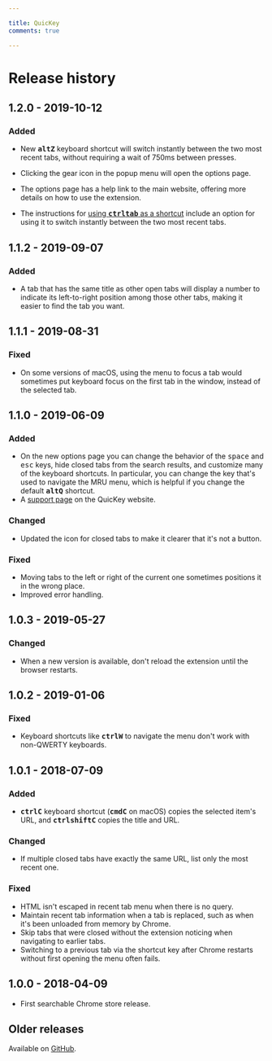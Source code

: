 ```yaml
---

title: QuicKey
comments: true

---
```


# Release history


## 1.2.0 - 2019-10-12

### Added

* New <b><kbd>alt</kbd><kbd>Z</kbd></b> keyboard shortcut will switch instantly between the two most recent tabs, without requiring a wait of 750ms between presses.

* Clicking the gear icon in the popup menu will open the options page.

* The options page has a help link to the main website, offering more details on how to use the extension.

* The instructions for [using <b><kbd>ctrl</kbd><kbd>tab</kbd></b> as a shortcut](https://fwextensions.github.io/QuicKey/ctrl-tab/) include an option for using it to switch instantly between the two most recent tabs. 


## 1.1.2 - 2019-09-07

### Added

* A tab that has the same title as other open tabs will display a number to indicate its left-to-right position among those other tabs, making it easier to find the tab you want.


## 1.1.1 - 2019-08-31

### Fixed

* On some versions of macOS, using the menu to focus a tab would sometimes put keyboard focus on the first tab in the window, instead of the selected tab.
  

## 1.1.0 - 2019-06-09

### Added

* On the new options page you can change the behavior of the <kbd>space</kbd> and <kbd>esc</kbd> keys, hide closed tabs from the search results, and customize many of the keyboard shortcuts.  In particular, you can change the key that's used to navigate the MRU menu, which is helpful if you change the default <b><kbd>alt</kbd><kbd>Q</kbd></b> shortcut.
* A [support page](https://fwextensions.github.io/QuicKey/support/) on the QuicKey website.

### Changed

* Updated the icon for closed tabs to make it clearer that it's not a button.

### Fixed

* Moving tabs to the left or right of the current one sometimes positions it in the wrong place.
* Improved error handling.


## 1.0.3 - 2019-05-27

### Changed

* When a new version is available, don't reload the extension until the browser restarts.


## 1.0.2 - 2019-01-06

### Fixed

* Keyboard shortcuts like <b><kbd>ctrl</kbd><kbd>W</kbd></b> to navigate the menu don't work with non-QWERTY keyboards.
 

## 1.0.1 - 2018-07-09

### Added

* <b><kbd>ctrl</kbd><kbd>C</kbd></b> keyboard shortcut (<b><kbd>cmd</kbd><kbd>C</kbd></b> on macOS) copies the selected item's URL, and <b><kbd>ctrl</kbd><kbd>shift</kbd><kbd>C</kbd></b> copies the title and URL.

### Changed

* If multiple closed tabs have exactly the same URL, list only the most recent one.

### Fixed

* HTML isn't escaped in recent tab menu when there is no query.
* Maintain recent tab information when a tab is replaced, such as when it's been unloaded from memory by Chrome.
* Skip tabs that were closed without the extension noticing when navigating to earlier tabs.
* Switching to a previous tab via the shortcut key after Chrome restarts without first opening the menu often fails.


## 1.0.0 - 2018-04-09

* First searchable Chrome store release.


## Older releases

Available on [GitHub](https://github.com/fwextensions/QuicKey/releases).
